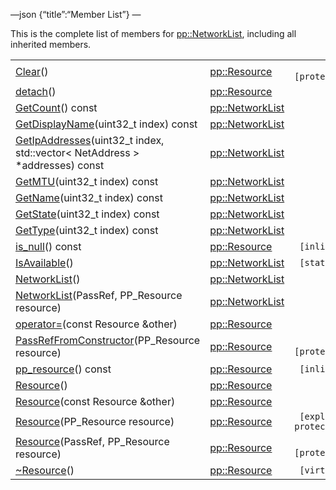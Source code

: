 —json {“title”:“Member List”} —

This is the complete list of members for <a href="/docs/native-client/pepper_beta/cpp/classpp_1_1_network_list/" class="el">pp::NetworkList</a>, including all inherited members.

<table><tbody><tr class="odd"><td><a href="/docs/native-client/pepper_beta/cpp/classpp_1_1_resource#ad4016f37d3022863ca0188acb26ac9c4" class="el">Clear</a>()</td><td><a href="/docs/native-client/pepper_beta/cpp/classpp_1_1_resource/" class="el">pp::Resource</a></td><td><code> [protected]</code></td></tr><tr class="even"><td><a href="/docs/native-client/pepper_beta/cpp/classpp_1_1_resource#a81b9246381bdddacca3ac25f6ded2bfd" class="el">detach</a>()</td><td><a href="/docs/native-client/pepper_beta/cpp/classpp_1_1_resource/" class="el">pp::Resource</a></td><td></td></tr><tr class="odd"><td><a href="/docs/native-client/pepper_beta/cpp/classpp_1_1_network_list#a4dd51a7af2b0af6c6b962e975131c3e2" class="el">GetCount</a>() const</td><td><a href="/docs/native-client/pepper_beta/cpp/classpp_1_1_network_list/" class="el">pp::NetworkList</a></td><td></td></tr><tr class="even"><td><a href="/docs/native-client/pepper_beta/cpp/classpp_1_1_network_list#a5a9aff0b4b03205a35ba0298fb9d383f" class="el">GetDisplayName</a>(uint32_t index) const</td><td><a href="/docs/native-client/pepper_beta/cpp/classpp_1_1_network_list/" class="el">pp::NetworkList</a></td><td></td></tr><tr class="odd"><td><a href="/docs/native-client/pepper_beta/cpp/classpp_1_1_network_list#ab2dee43ce3ac787852438210b80361d8" class="el">GetIpAddresses</a>(uint32_t index, std::vector&lt; NetAddress &gt; *addresses) const</td><td><a href="/docs/native-client/pepper_beta/cpp/classpp_1_1_network_list/" class="el">pp::NetworkList</a></td><td></td></tr><tr class="even"><td><a href="/docs/native-client/pepper_beta/cpp/classpp_1_1_network_list#aebbb32231a87568e7fbe29e50e16fc58" class="el">GetMTU</a>(uint32_t index) const</td><td><a href="/docs/native-client/pepper_beta/cpp/classpp_1_1_network_list/" class="el">pp::NetworkList</a></td><td></td></tr><tr class="odd"><td><a href="/docs/native-client/pepper_beta/cpp/classpp_1_1_network_list#acb253aedb772fc42bdfbb5d05331d8b1" class="el">GetName</a>(uint32_t index) const</td><td><a href="/docs/native-client/pepper_beta/cpp/classpp_1_1_network_list/" class="el">pp::NetworkList</a></td><td></td></tr><tr class="even"><td><a href="/docs/native-client/pepper_beta/cpp/classpp_1_1_network_list#a9c4a05d5bc5d0d23aac52f59f1718e32" class="el">GetState</a>(uint32_t index) const</td><td><a href="/docs/native-client/pepper_beta/cpp/classpp_1_1_network_list/" class="el">pp::NetworkList</a></td><td></td></tr><tr class="odd"><td><a href="/docs/native-client/pepper_beta/cpp/classpp_1_1_network_list#a61d4a2421294e176d749115cbf5fb91b" class="el">GetType</a>(uint32_t index) const</td><td><a href="/docs/native-client/pepper_beta/cpp/classpp_1_1_network_list/" class="el">pp::NetworkList</a></td><td></td></tr><tr class="even"><td><a href="/docs/native-client/pepper_beta/cpp/classpp_1_1_resource#a859068e34cdc2dc0b78754c255323aa9" class="el">is_null</a>() const</td><td><a href="/docs/native-client/pepper_beta/cpp/classpp_1_1_resource/" class="el">pp::Resource</a></td><td><code> [inline]</code></td></tr><tr class="odd"><td><a href="/docs/native-client/pepper_beta/cpp/classpp_1_1_network_list#ab059a90bb9e2aced3f0e709853d0e61f" class="el">IsAvailable</a>()</td><td><a href="/docs/native-client/pepper_beta/cpp/classpp_1_1_network_list/" class="el">pp::NetworkList</a></td><td><code> [static]</code></td></tr><tr class="even"><td><a href="/docs/native-client/pepper_beta/cpp/classpp_1_1_network_list#a2f79e2f0c884db428a4e1df63b64e2c0" class="el">NetworkList</a>()</td><td><a href="/docs/native-client/pepper_beta/cpp/classpp_1_1_network_list/" class="el">pp::NetworkList</a></td><td></td></tr><tr class="odd"><td><a href="/docs/native-client/pepper_beta/cpp/classpp_1_1_network_list#a3d91fdce92976477be4a131fdd5c21e1" class="el">NetworkList</a>(PassRef, PP_Resource resource)</td><td><a href="/docs/native-client/pepper_beta/cpp/classpp_1_1_network_list/" class="el">pp::NetworkList</a></td><td></td></tr><tr class="even"><td><a href="/docs/native-client/pepper_beta/cpp/classpp_1_1_resource#aaf808a98bdaa7998d82e19514aa87423" class="el">operator=</a>(const Resource &amp;other)</td><td><a href="/docs/native-client/pepper_beta/cpp/classpp_1_1_resource/" class="el">pp::Resource</a></td><td></td></tr><tr class="odd"><td><a href="/docs/native-client/pepper_beta/cpp/classpp_1_1_resource#a3eda014529127a818df8d5bb5ec2fdf0" class="el">PassRefFromConstructor</a>(PP_Resource resource)</td><td><a href="/docs/native-client/pepper_beta/cpp/classpp_1_1_resource/" class="el">pp::Resource</a></td><td><code> [protected]</code></td></tr><tr class="even"><td><a href="/docs/native-client/pepper_beta/cpp/classpp_1_1_resource#a46a6123de0b007ad3fcb6f666534ccb4" class="el">pp_resource</a>() const</td><td><a href="/docs/native-client/pepper_beta/cpp/classpp_1_1_resource/" class="el">pp::Resource</a></td><td><code> [inline]</code></td></tr><tr class="odd"><td><a href="/docs/native-client/pepper_beta/cpp/classpp_1_1_resource#a56679e93a58101c8dce5dc510811a094" class="el">Resource</a>()</td><td><a href="/docs/native-client/pepper_beta/cpp/classpp_1_1_resource/" class="el">pp::Resource</a></td><td></td></tr><tr class="even"><td><a href="/docs/native-client/pepper_beta/cpp/classpp_1_1_resource#ab0f664099ca06367180f220ea7e0b831" class="el">Resource</a>(const Resource &amp;other)</td><td><a href="/docs/native-client/pepper_beta/cpp/classpp_1_1_resource/" class="el">pp::Resource</a></td><td></td></tr><tr class="odd"><td><a href="/docs/native-client/pepper_beta/cpp/classpp_1_1_resource#a555de93fdf4793f7db1183bf71d20580" class="el">Resource</a>(PP_Resource resource)</td><td><a href="/docs/native-client/pepper_beta/cpp/classpp_1_1_resource/" class="el">pp::Resource</a></td><td><code> [explicit, protected]</code></td></tr><tr class="even"><td><a href="/docs/native-client/pepper_beta/cpp/classpp_1_1_resource#a907d3d6b7e292587c8cb9ff30d0a418d" class="el">Resource</a>(PassRef, PP_Resource resource)</td><td><a href="/docs/native-client/pepper_beta/cpp/classpp_1_1_resource/" class="el">pp::Resource</a></td><td><code> [protected]</code></td></tr><tr class="odd"><td><a href="/docs/native-client/pepper_beta/cpp/classpp_1_1_resource#a081165265e2bd8217eaa2be2aeeb3aa3" class="el">~Resource</a>()</td><td><a href="/docs/native-client/pepper_beta/cpp/classpp_1_1_resource/" class="el">pp::Resource</a></td><td><code> [virtual]</code></td></tr></tbody></table>
